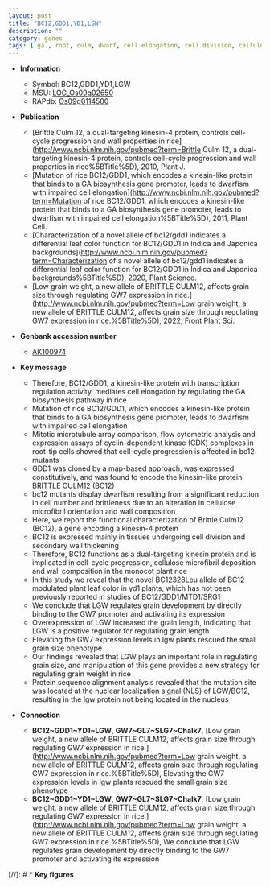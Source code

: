 ```yaml
---
layout: post
title: "BC12,GDD1,YD1,LGW"
description: ""
category: genes
tags: [ ga , root, culm, dwarf, cell elongation, cell division, cellulose, leaf, leaf color, development, grain, grain length, grain size, nucleus, grain weight]
---
```


* **Information**  
    + Symbol: BC12,GDD1,YD1,LGW  
    + MSU: [LOC_Os09g02650](http://rice.uga.edu/cgi-bin/ORF_infopage.cgi?orf=LOC_Os09g02650)  
    + RAPdb: [Os09g0114500](http://rapdb.dna.affrc.go.jp/viewer/gbrowse_details/irgsp1?name=Os09g0114500)  

* **Publication**  
    + [Brittle Culm 12, a dual-targeting kinesin-4 protein, controls cell-cycle progression and wall properties in rice](http://www.ncbi.nlm.nih.gov/pubmed?term=Brittle Culm 12, a dual-targeting kinesin-4 protein, controls cell-cycle progression and wall properties in rice%5BTitle%5D), 2010, Plant J.
    + [Mutation of rice BC12/GDD1, which encodes a kinesin-like protein that binds to a GA biosynthesis gene promoter, leads to dwarfism with impaired cell elongation](http://www.ncbi.nlm.nih.gov/pubmed?term=Mutation of rice BC12/GDD1, which encodes a kinesin-like protein that binds to a GA biosynthesis gene promoter, leads to dwarfism with impaired cell elongation%5BTitle%5D), 2011, Plant Cell.
    + [Characterization of a novel allele of bc12/gdd1 indicates a differential leaf color function for BC12/GDD1 in Indica and Japonica backgrounds](http://www.ncbi.nlm.nih.gov/pubmed?term=Characterization of a novel allele of bc12/gdd1 indicates a differential leaf color function for BC12/GDD1 in Indica and Japonica backgrounds%5BTitle%5D), 2020, Plant Science.
    + [Low grain weight, a new allele of BRITTLE CULM12, affects grain size through regulating GW7 expression in rice.](http://www.ncbi.nlm.nih.gov/pubmed?term=Low grain weight, a new allele of BRITTLE CULM12, affects grain size through regulating GW7 expression in rice.%5BTitle%5D), 2022, Front Plant Sci.

* **Genbank accession number**  
    + [AK100974](http://www.ncbi.nlm.nih.gov/nuccore/AK100974)

* **Key message**  
    + Therefore, BC12/GDD1, a kinesin-like protein with transcription regulation activity, mediates cell elongation by regulating the GA biosynthesis pathway in rice
    + Mutation of rice BC12/GDD1, which encodes a kinesin-like protein that binds to a GA biosynthesis gene promoter, leads to dwarfism with impaired cell elongation
    + Mitotic microtubule array comparison, flow cytometric analysis and expression assays of cyclin-dependent kinase (CDK) complexes in root-tip cells showed that cell-cycle progression is affected in bc12 mutants
    + GDD1 was cloned by a map-based approach, was expressed constitutively, and was found to encode the kinesin-like protein BRITTLE CULM12 (BC12)
    + bc12 mutants display dwarfism resulting from a significant reduction in cell number and brittleness due to an alteration in cellulose microfibril orientation and wall composition
    + Here, we report the functional characterization of Brittle Culm12 (BC12), a gene encoding a kinesin-4 protein
    + BC12 is expressed mainly in tissues undergoing cell division and secondary wall thickening
    + Therefore, BC12 functions as a dual-targeting kinesin protein and is implicated in cell-cycle progression, cellulose microfibril deposition and wall composition in the monocot plant rice
    + In this study we reveal that the novel BC12328Leu allele of BC12 modulated plant leaf color in yd1 plants, which has not been previously reported in studies of BC12/GDD1/MTD1/SRG1
    + We conclude that LGW regulates grain development by directly binding to the GW7 promoter and activating its expression
    + Overexpression of LGW increased the grain length, indicating that LGW is a positive regulator for regulating grain length
    + Elevating the GW7 expression levels in lgw plants rescued the small grain size phenotype
    + Our findings revealed that LGW plays an important role in regulating grain size, and manipulation of this gene provides a new strategy for regulating grain weight in rice
    + Protein sequence alignment analysis revealed that the mutation site was located at the nuclear localization signal (NLS) of LGW/BC12, resulting in the lgw protein not being located in the nucleus

* **Connection**  
    + __BC12~GDD1~YD1~LGW__, __GW7~GL7~SLG7~Chalk7__, [Low grain weight, a new allele of BRITTLE CULM12, affects grain size through regulating GW7 expression in rice.](http://www.ncbi.nlm.nih.gov/pubmed?term=Low grain weight, a new allele of BRITTLE CULM12, affects grain size through regulating GW7 expression in rice.%5BTitle%5D),  Elevating the GW7 expression levels in lgw plants rescued the small grain size phenotype
    + __BC12~GDD1~YD1~LGW__, __GW7~GL7~SLG7~Chalk7__, [Low grain weight, a new allele of BRITTLE CULM12, affects grain size through regulating GW7 expression in rice.](http://www.ncbi.nlm.nih.gov/pubmed?term=Low grain weight, a new allele of BRITTLE CULM12, affects grain size through regulating GW7 expression in rice.%5BTitle%5D),  We conclude that LGW regulates grain development by directly binding to the GW7 promoter and activating its expression

[//]: # * **Key figures**  


